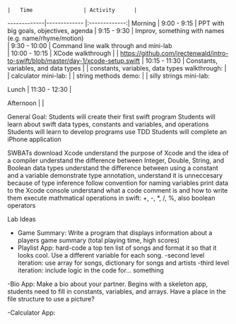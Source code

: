  	|	Time        		| Activity      |
   -------------|-------------         |:-------------:|
    Morning	|   9:00 - 9:15      	| PPT with big goals, objectives, agenda
		|   9:15 - 9:30    	| Improv, something with names (e.g. name/rhyme/motion)	     
 		|   9:30 - 10:00 	| Command line walk through and mini-lab      
 		|   10:00 - 10:15	| XCode walkthrough
		|    			| https://github.com/jrectenwald/intro-to-swift/blob/master/day-1/xcode-setup.swift
 		|   10:15 - 11:30	| Constants, variables, and data types
		|                       | constants, variables, data types walkthrough:
	        |        		| calculator mini-lab: 
	        |        		| string methods demo:
                |        		| silly strings mini-lab:

Lunch 		|   11:30 - 12:30       |

Afternoon       |                       |

General Goal: 
Students will create their first swift program
Students will learn about swift data types, constants and variables, and operations
Students will learn to develop programs use TDD
Students will complete an iPhone application


SWBATs
download Xcode
understand the purpose of Xcode and the idea of a compiler
understand the difference between Integer, Double, String, and Boolean data types 
understand the difference between using a constant and a variable
demonstrate type annotation, understand it is unneccesary because of type inference
follow convention for naming variables
print data to the Xcode console
understand what a code comment is and how to write them
execute mathmatical operations in swift: +, -, *, /, %, also boolean operators



Lab Ideas
- Game Summary: Write a program that displays information about a players game summary (total playing time, high scores)
- Playlist App: hard-code a top ten list of songs and format it so that it looks cool. Use a different variable for each song.
        -second level iteration: use array for songs, dictionary for songs and artists
        -third level iteration: include logic in the code for... something

-Bio App: Make a bio about your partner. Begins with a skeleton app, students need to fill in constants, variables, and arrays. Have a place in the file structure to use a picture? 


-Calculator App: 
